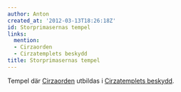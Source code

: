 ```yaml
---
author: Anton
created_at: '2012-03-13T18:26:18Z'
id: Storprimasernas tempel
links:
  mention:
  - Cirzaorden
  - Cirzatemplets beskydd
title: Storprimasernas tempel
---
```


Tempel där [Cirzaorden] utbildas i [Cirzatemplets beskydd].

  [Cirzaorden]: Cirzaorden
  [Cirzatemplets beskydd]: Cirzatemplets_beskydd
